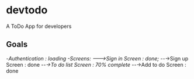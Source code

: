 # devtodo

A ToDo  App for developers

## Goals
-*Authentication : loading
-*Screens:
  --*->Sign in  Screen : done;
  --*->Sign up Screen : done
  --*->To do list Screen : 70% complete
  --*->Add to do Screen : done


